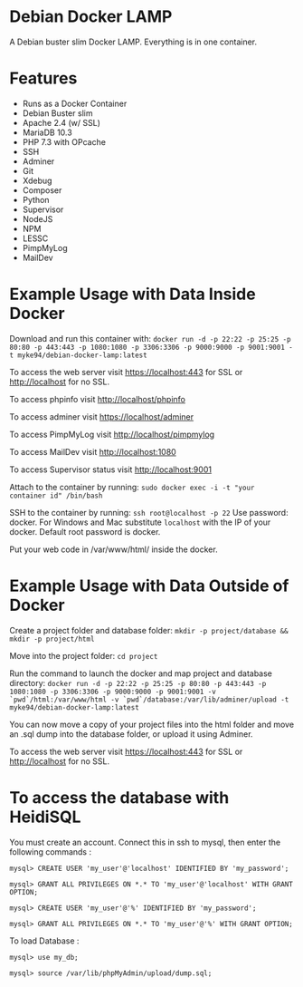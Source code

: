 # Debian Docker LAMP
A Debian buster slim Docker LAMP. Everything is in one container.

# Features
- Runs as a Docker Container
- Debian Buster slim
- Apache 2.4 (w/ SSL)
- MariaDB 10.3
- PHP 7.3 with OPcache
- SSH
- Adminer
- Git
- Xdebug
- Composer
- Python
- Supervisor
- NodeJS
- NPM
- LESSC
- PimpMyLog
- MailDev

# Example Usage with Data Inside Docker

 Download and run this container with: 
``docker run -d -p 22:22 -p 25:25 -p 80:80 -p 443:443 -p 1080:1080 -p 3306:3306 -p 9000:9000 -p 9001:9001 -t myke94/debian-docker-lamp:latest``

To access the web server visit [https://localhost:443](https://localhost:443) for SSL or [http://localhost](http://localhost) for no SSL.

To access phpinfo visit [http://localhost/phpinfo](http://localhost/phpinfo)

To access adminer visit [https://localhost/adminer](https://localhost/adminer)

To access PimpMyLog visit [http://localhost/pimpmylog](http://localhost/pimpmylog)

To access MailDev visit [http://localhost:1080](http://localhost:1080)

To access Supervisor status visit [http://localhost:9001](http://localhost:9001)

Attach to the container by running:
`sudo docker exec -i -t "your container id" /bin/bash`

SSH to the container by running:
`ssh root@localhost -p 22` Use password: docker. For Windows and Mac substitute `localhost` with the IP of your docker.
Default root password is docker.

Put your web code in /var/www/html/ inside the docker.

# Example Usage with Data Outside of Docker

Create a project folder and database folder:
`mkdir -p project/database && mkdir -p project/html`

Move into the project folder:
`cd project`

Run the command to launch the docker and map project and database directory:
``docker run -d -p 22:22 -p 25:25 -p 80:80 -p 443:443 -p 1080:1080 -p 3306:3306 -p 9000:9000 -p 9001:9001 -v `pwd`/html:/var/www/html -v `pwd`/database:/var/lib/adminer/upload -t myke94/debian-docker-lamp:latest``

You can now move a copy of your project files into the html folder and move an .sql dump into the database folder, or upload it using Adminer. 

To access the web server visit [https://localhost:443](https://localhost:443) for SSL or [http://localhost](http://localhost) for no SSL.

# To access the database with HeidiSQL

You must create an account.
Connect this in ssh to mysql, then enter the following commands :

`mysql> CREATE USER 'my_user'@'localhost' IDENTIFIED BY 'my_password';`

`mysql> GRANT ALL PRIVILEGES ON *.* TO 'my_user'@'localhost' WITH GRANT OPTION;`

`mysql> CREATE USER 'my_user'@'%' IDENTIFIED BY 'my_password';`

`mysql> GRANT ALL PRIVILEGES ON *.* TO 'my_user'@'%' WITH GRANT OPTION;`

To load Database :

`mysql> use my_db;`

`mysql> source /var/lib/phpMyAdmin/upload/dump.sql;`
